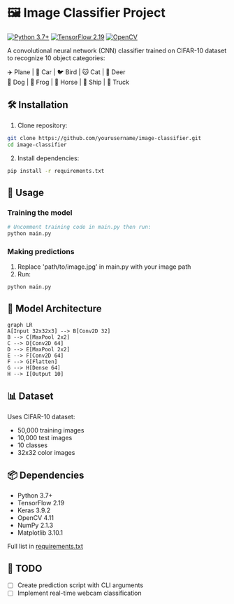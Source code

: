 # 🖼️ Image Classifier Project

[![Python 3.7+](https://img.shields.io/badge/Python-3.7%2B-blue.svg)](https://www.python.org/)
[![TensorFlow 2.19](https://img.shields.io/badge/TensorFlow-2.19-orange.svg)](https://www.tensorflow.org/)
[![OpenCV](https://img.shields.io/badge/OpenCV-4.11-green.svg)](https://opencv.org/)

A convolutional neural network (CNN) classifier trained on CIFAR-10 dataset to recognize 10 object categories:

✈️ Plane | 🚗 Car | 🐦 Bird | 🐱 Cat | 🦌 Deer  
🐶 Dog | 🐸 Frog | 🐴 Horse | 🚢 Ship | 🚚 Truck

## 🛠️ Installation

1. Clone repository:
```bash
git clone https://github.com/yourusername/image-classifier.git
cd image-classifier
```

2. Install dependencies:
```bash
pip install -r requirements.txt
```

## 🚀 Usage

### Training the model
```python
# Uncomment training code in main.py then run:
python main.py
```

### Making predictions
1. Replace 'path/to/image.jpg' in main.py with your image path
2. Run:
```python
python main.py
```

## 🧠 Model Architecture
```mermaid
graph LR
A[Input 32x32x3] --> B[Conv2D 32]
B --> C[MaxPool 2x2]
C --> D[Conv2D 64]
D --> E[MaxPool 2x2]
E --> F[Conv2D 64]
F --> G[Flatten]
G --> H[Dense 64]
H --> I[Output 10]
```

## 📊 Dataset
Uses CIFAR-10 dataset:
- 50,000 training images
- 10,000 test images
- 10 classes
- 32x32 color images

## 📦 Dependencies
- Python 3.7+
- TensorFlow 2.19
- Keras 3.9.2
- OpenCV 4.11
- NumPy 2.1.3
- Matplotlib 3.10.1

Full list in [requirements.txt](requirements.txt)

## 🔧 TODO
- [ ] Create prediction script with CLI arguments
- [ ] Implement real-time webcam classification